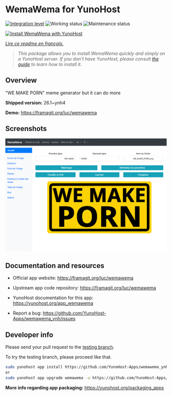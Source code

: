 <!--
N.B.: This README was automatically generated by https://github.com/YunoHost/apps/tree/master/tools/README-generator
It shall NOT be edited by hand.
-->

# WemaWema for YunoHost

[![Integration level](https://dash.yunohost.org/integration/wemawema.svg)](https://dash.yunohost.org/appci/app/wemawema) ![Working status](https://ci-apps.yunohost.org/ci/badges/wemawema.status.svg) ![Maintenance status](https://ci-apps.yunohost.org/ci/badges/wemawema.maintain.svg)

[![Install WemaWema with YunoHost](https://install-app.yunohost.org/install-with-yunohost.svg)](https://install-app.yunohost.org/?app=wemawema)

*[Lire ce readme en français.](./README_fr.md)*

> *This package allows you to install WemaWema quickly and simply on a YunoHost server.
If you don't have YunoHost, please consult [the guide](https://yunohost.org/#/install) to learn how to install it.*

## Overview

"WE MAKE PORN" meme generator but it can do more

**Shipped version:** 26.1~ynh4

**Demo:** https://framagit.org/luc/wemawema

## Screenshots

![Screenshot of WemaWema](./doc/screenshots/WemaWema.png)

## Documentation and resources


* Official app website: <https://framagit.org/luc/wemawema>

* Upstream app code repository: <https://framagit.org/luc/wemawema>
* YunoHost documentation for this app: <https://yunohost.org/app_wemawema>
* Report a bug: <https://github.com/YunoHost-Apps/wemawema_ynh/issues>

## Developer info

Please send your pull request to the [testing branch](https://github.com/YunoHost-Apps/wemawema_ynh/tree/testing).

To try the testing branch, please proceed like that.

``` bash
sudo yunohost app install https://github.com/YunoHost-Apps/wemawema_ynh/tree/testing --debug
or
sudo yunohost app upgrade wemawema -u https://github.com/YunoHost-Apps/wemawema_ynh/tree/testing --debug
```

**More info regarding app packaging:** <https://yunohost.org/packaging_apps>
